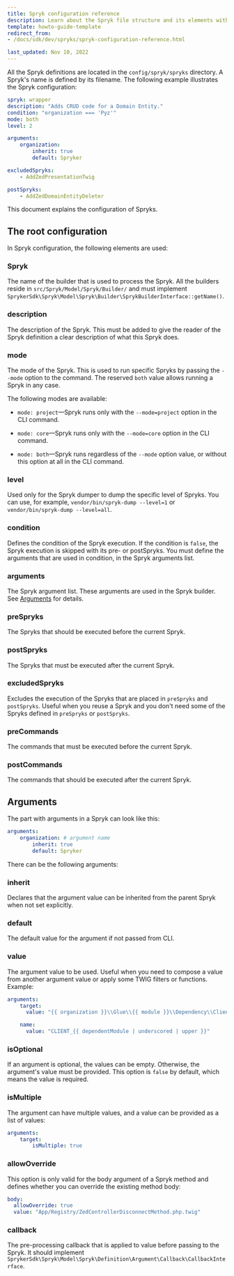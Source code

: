 ```yaml
---
title: Spryk configuration reference
description: Learn about the Spryk file structure and its elements with this Spryks configuration reference for your projects.
template: howto-guide-template
redirect_from:
- /docs/sdk/dev/spryks/spryk-configuration-reference.html

last_updated: Nov 10, 2022
---
```


All the Spryk definitions are located in the `config/spryk/spryks` directory. A Spryk's name is defined by its filename.
The following example illustrates the Spryk configuration:

```yaml
spryk: wrapper
description: "Adds CRUD code for a Domain Entity."
condition: "organization === 'Pyz'"
mode: both
level: 2

arguments:
    organization:
        inherit: true
        default: Spryker

excludedSpryks:
    - AddZedPresentationTwig

postSpryks:
    - AddZedDomainEntityDeleter
```

This document explains the configuration of Spryks.

## The root configuration

In Spryk configuration, the following elements are used:

### Spryk

The name of the builder that is used to process the Spryk. All the builders reside in `src/Spryk/Model/Spryk/Builder/`
and must implement `SprykerSdk\Spryk\Model\Spryk\Builder\SprykBuilderInterface::getName()`.

### description

The description of the Spryk. This must be added to give the reader of the Spryk definition a clear description of what this Spryk does.

### mode

The mode of the Spryk. This is used to run specific Spryks by passing the `--mode` option to the command. The reserved `both` value allows running a Spryk in any case.

The following modes are available:

- `mode: project`—Spryk runs only with the `--mode=project` option in the CLI command.

- `mode: core`—Spryk runs only with the `--mode=core` option in the CLI command.

- `mode: both`—Spryk runs regardless of the `--mode` option value, or without this option at all in the CLI command.

### level

Used only for the Spryk dumper to dump the specific level of Spryks. You can use, for example,
`vendor/bin/spryk-dump --level=1` or `vendor/bin/spryk-dump --level=all`.

### condition

Defines the condition of the Spryk execution. If the condition is `false`, the Spryk execution is skipped with its pre- or postSpryks. You must define the arguments that are used in condition, in the Spryk arguments list.

### arguments

The Spryk argument list. These arguments are used in the Spryk builder. See [Arguments](#arguments) for details.

### preSpryks

The Spryks that should be executed before the current Spryk.

### postSpryks

The Spryks that must be executed after the current Spryk.

### excludedSpryks

Excludes the execution of the Spryks that are placed in `preSpryks` and `postSpryks`. Useful when you reuse a Spryk and you don't need some of the Spryks defined in `preSpryks` or `postSpryks`.

### preCommands

The commands that must be executed before the current Spryk.

### postCommands

The commands that should be executed after the current Spryk.

## Arguments

The part with arguments in a Spryk can look like this:

```yaml
arguments:
    organization: # argument name
        inherit: true
        default: Spryker
```

There can be the following arguments:

### inherit

Declares that the argument value can be inherited from the parent Spryk when not set explicitly.

### default

The default value for the argument if not passed from CLI.

### value

The argument value to be used. Useful when you need to compose a value from another argument value or apply some TWIG filters or functions.
Example:

```yaml
arguments:
    target:
      value: "{{ organization }}\\Glue\\{{ module }}\\Dependency\\Client\\{{ module }}To{{ dependentModule }}ClientBridge"

    name:
      value: "CLIENT_{{ dependentModule | underscored | upper }}"
```

### isOptional

If an argument is optional, the values can be empty. Otherwise, the argument's value must be provided. This option is `false` by default, which means the value is required.

### isMultiple

The argument can have multiple values, and a value can be provided as a list of values:

```yaml
arguments:
    target:
        isMultiple: true
```

### allowOverride

This option is only valid for the body argument of a Spryk method and defines whether you can override the existing method body:

```yaml
body:
  allowOverride: true
  value: "App/Registry/ZedControllerDisconnectMethod.php.twig"
```

### callback

The pre-processing callback that is applied to value before passing to the Spryk. It should implement `SprykerSdk\Spryk\Model\Spryk\Definition\Argument\Callback\CallbackInterface`.

